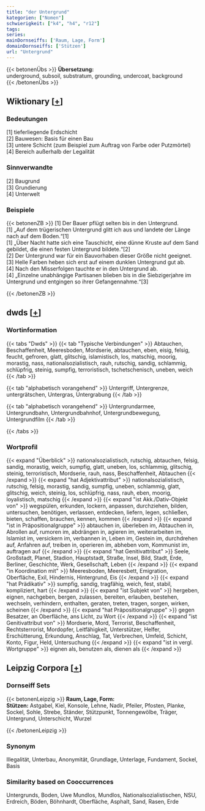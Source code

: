 ```yaml
---
title: "der Untergrund"
kategorien: ["Nomen"]
schwierigkeit: ["k4", "h4", "r12"]
tags:
series:
mainDornseiffs: ['Raum, Lage, Form']
domainDornseiffs: ['Stützen']
url: "Untergrund"
---
```


{{< betonenÜbs >}}
**Übersetzung:**  
underground, subsoil, substratum, grounding, undercoat, background  
{{< /betonenÜbs >}}

## Wiktionary [[+](https://de.wiktionary.org/wiki/Untergrund)]

### Bedeutungen
[1] tieferliegende Erdschicht  
[2] Bauwesen: Basis für einen Bau  
[3] untere Schicht (zum Beispiel zum Auftrag von Farbe oder Putzmörtel)  
[4] Bereich außerhalb der Legalität  

### Sinnverwandte
[2] Baugrund  
[3] Grundierung  
[4] Unterwelt  

### Beispiele
{{< betonenZB >}}
[1] Der Bauer pflügt selten bis in den Untergrund.  
[1] „Auf dem trügerischen Untergrund glitt ich aus und landete der Länge nach auf dem Boden.“[1]  
[1] „Über Nacht hatte sich eine Tauschicht, eine dünne Kruste auf dem Sand gebildet, die einen festen Untergrund bildete.“[2]  
[2] Der Untergrund war für ein Bauvorhaben dieser Größe nicht geeignet.  
[3] Helle Farben heben sich erst auf einem dunklen Untergrund gut ab.  
[4] Nach den Misserfolgen tauchte er in den Untergrund ab.  
[4] „Einzelne unabhängige Partisanen blieben bis in die Siebzigerjahre im Untergrund und entgingen so ihrer Gefangennahme.“[3]  

{{< /betonenZB >}}


## dwds [[+](https://www.dwds.de/wb/Untergrund)]

### Wortinformation
{{< tabs "Dwds" >}}
{{< tab "Typische Verbindungen" >}}
Abtauchen, Beschaffenheit, Meeresboden, Mordserie, abtauchen, eben, eisig, felsig, feucht, gefroren, glatt, glitschig, islamistisch, los, matschig, moorig, morastig, nass, nationalsozialistisch, rauh, rutschig, sandig, schlammig, schlüpfrig, steinig, sumpfig, terroristisch, tschetschenisch, uneben, weich
{{< /tab >}}

{{< tab "alphabetisch vorangehend" >}}
Untergriff, Untergrenze, untergrätschen, Untergras, Untergrabung
{{< /tab >}}

{{< tab "alphabetisch vorangehend" >}}
Untergrundarmee, Untergrundbahn, Untergrundbahnhof, Untergrundbewegung, Untergrundfilm
{{< /tab >}}

{{< /tabs >}}

### Wortprofil
{{< expand "Überblick" >}} nationalsozialistisch, rutschig, abtauchen, felsig, sandig, morastig, weich, sumpfig, glatt, uneben, los, schlammig, glitschig, steinig, terroristisch, Mordserie, rauh, nass, Beschaffenheit, Abtauchen {{< /expand >}}
{{< expand "hat Adjektivattribut" >}} nationalsozialistisch, rutschig, felsig, morastig, sandig, sumpfig, uneben, schlammig, glatt, glitschig, weich, steinig, los, schlüpfrig, nass, rauh, eben, moorig, loyalistisch, matschig {{< /expand >}}
{{< expand "ist Akk./Dativ-Objekt von" >}} wegspülen, erkunden, lockern, anpassen, durchziehen, bilden, untersuchen, benötigen, verlassen, entdecken, liefern, legen, schließen, bieten, schaffen, brauchen, kennen, kommen {{< /expand >}}
{{< expand "ist in Präpositionalgruppe" >}} abtauchen in, überleben im, Abtauchen in, Abrollen auf, rumoren im, abdrängen in, agieren im, weiterarbeiten im, Islamist im, versickern im, verbannen in, Leben im, Gestein im, durchdrehen auf, Anfahren auf, treiben in, operieren im, abheben vom, Kommunist im, auftragen auf {{< /expand >}}
{{< expand "hat Genitivattribut" >}} Seele, Großstadt, Planet, Stadion, Hauptstadt, Straße, Insel, Bild, Stadt, Erde, Berliner, Geschichte, Werk, Gesellschaft, Leben {{< /expand >}}
{{< expand "in Koordination mit" >}} Meeresboden, Meeresbett, Emigration, Oberfläche, Exil, Hindernis, Hintergrund, Eis {{< /expand >}}
{{< expand "hat Prädikativ" >}} sumpfig, sandig, tragfähig, weich, fest, stabil, kompliziert, hart {{< /expand >}}
{{< expand "ist Subjekt von" >}} hergeben, eignen, nachgeben, bergen, zulassen, bereiten, erlauben, bestehen, wechseln, verhindern, enthalten, geraten, treten, tragen, sorgen, wirken, scheinen {{< /expand >}}
{{< expand "hat Präpositionalgruppe" >}} gegen Besatzer, an Oberfläche, ans Licht, zu Wort {{< /expand >}}
{{< expand "ist Genitivattribut von" >}} Mordserie, Mord, Terrorist, Beschaffenheit, Rechtsterrorist, Mordopfer, Leitfähigkeit, Unterstützer, Helfer, Erschütterung, Erkundung, Anschlag, Tat, Verbrechen, Umfeld, Schicht, Konto, Figur, Held, Untersuchung {{< /expand >}}
{{< expand "ist in vergl. Wortgruppe" >}} eignen als, benutzen als, dienen als {{< /expand >}}

## Leipzig Corpora [[+](https://corpora.uni-leipzig.de/en/res?word=Untergrund&corpusId=deu_newscrawl-public_2018)]

### Dornseiff Sets
{{< betonenLeipzig >}}
**Raum, Lage, Form:**  
**Stützen:** Astgabel, Kiel, Konsole, Lehne, Nadir, Pfeiler, Pfosten, Planke, Sockel, Sohle, Strebe, Ständer, Stützpunkt, Tonnengewölbe, Träger, Untergrund, Unterschicht, Wurzel  

{{< /betonenLeipzig >}}

### Synonym
Illegalität, Unterbau, Anonymität, Grundlage, Unterlage, Fundament, Sockel, Basis


### Similarity based on Cooccurrences
Untergrunds, Boden, Uwe Mundlos, Mundlos, Nationalsozialistischen, NSU, Erdreich, Böden, Böhnhardt, Oberfläche, Asphalt, Sand, Rasen, Erde

